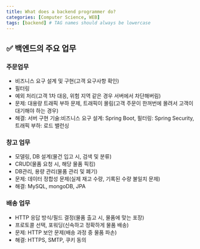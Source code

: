 ```yaml
---
title: What does a backend programmer do?
categories: [Computer Science, WEB]
tags: [backend] # TAG names should always be lowercase
---
```


## ✅ 백엔드의 주요 업무

### 주문업무

- 비즈니스 요구 설계 및 구현(고객 요구사항 확인)
- 필터링
- 예외 처리(고객 1차 대응, 위험 지역 같은 경우 서버에서 차단해버림)
- 문제: 대용량 트래픽 부하 문제, 트래픽이 몰림(고객 주문이 한꺼번에 몰려서 고객이 대기해야 하는 경우)
- 해결: 서버 구현 기술:비즈니스 요구 설계: Spring Boot, 필터링: Spring Security, 트래픽 부하: 로드 밸런싱

### 창고 업무

- 모델링, DB 설계(물건 입고 시, 검색 및 분류)
- CRUD(물품 요청 시, 해당 물품 픽킹)
- DB관리, 용량 관리(물품 관리 및 폐기)
- 문제: 데이터 정합성 문제(실제 재고 수량, 기록된 수량 불일치 문제)
- 해결: MySQL, mongoDB, JPA

### 배송 업무

- HTTP 응답 방식/필드 결정(물품 출고 시, 물품에 맞는 포장)
- 프로토콜 선택, 포워딩(신속하고 정확하게 물품 배송)
- 문제: HTTP 보안 문제(배송 과정 중 물품 파손)
- 해결: HTTPS, SMTP, 쿠키 동의
